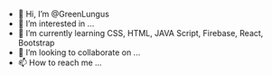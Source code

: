- 👋 Hi, I’m @GreenLungus
- 👀 I’m interested in ...
- 🌱 I’m currently learning CSS, HTML, JAVA Script, Firebase, React, Bootstrap
- 💞️ I’m looking to collaborate on ...
- 📫 How to reach me ...

<!---
GreenLungus/GreenLungus is a ✨ special ✨ repository because its `README.md` (this file) appears on your GitHub profile.
You can click the Preview link to take a look at your changes.
--->
